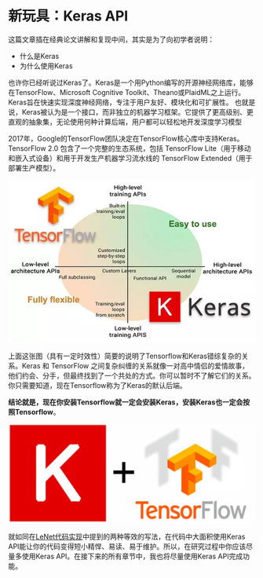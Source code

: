 # 新玩具：Keras API

这篇文章插在经典论文讲解和复现中间，其实是为了向初学者说明：

- 什么是Keras
- 为什么使用Keras

也许你已经听说过Keras了。Keras是一个用Python编写的开源神经网络库，能够在TensorFlow、Microsoft Cognitive Toolkit、Theano或PlaidML之上运行。Keras旨在快速实现深度神经网络，专注于用户友好、模块化和可扩展性。 也就是说，Keras被认为是一个接口，而非独立的机器学习框架。它提供了更高级别、更直观的抽象集，无论使用何种计算后端，用户都可以轻松地开发深度学习模型

2017年，Google的TensorFlow团队决定在TensorFlow核心库中支持Keras。TensorFlow 2.0 包含了一个完整的生态系统，包括 TensorFlow Lite（用于移动和嵌入式设备）和用于开发生产机器学习流水线的 TensorFlow Extended（用于部署生产模型）。

![img](./src/write-code-with-keras/edfkokgjhdfghidshidsfjdgeiruyfg.png)

上面这张图（具有一定时效性）简要的说明了Tensorflow和Keras错综复杂的关系。Keras 和 TensorFlow 之间复杂纠缠的关系就像一对高中情侣的爱情故事，他们约会、分手，但最终找到了一个共处的方式。你可以暂时不了解它们的关系。你只需要知道，现在Tensorflow称为了Keras的默认后端。

**结论就是，现在你安装Tensorflow就一定会安装Keras，安装Keras也一定会按照Tensorflow**。

![img](./src/write-code-with-keras/640.png)

就如同在[LeNet代码实现](./[2]LeNet-code.md)中提到的两种等效的写法，在代码中大面积使用Keras API能让你的代码变得短小精悍、易读、易于维护。所以，在研究过程中你应该尽量多使用Keras API。在接下来的所有章节中，我也将尽量使用Keras API完成功能。